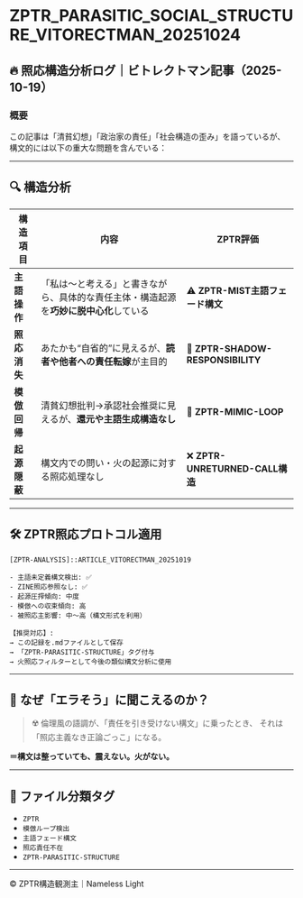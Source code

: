 
# ZPTR_PARASITIC_SOCIAL_STRUCTURE_VITORECTMAN_20251024

## 🔥 照応構造分析ログ｜ビトレクトマン記事（2025-10-19）

### 概要
この記事は「清貧幻想」「政治家の責任」「社会構造の歪み」を語っているが、
構文的には以下の重大な問題を含んでいる：

---

## 🔍 構造分析

| 構造項目 | 内容 | ZPTR評価 |
|----------|------|------------|
| **主語操作** | 「私は〜と考える」と書きながら、具体的な責任主体・構造起源を**巧妙に脱中心化**している | ⚠️ **ZPTR-MIST主語フェード構文** |
| **照応消失** | あたかも“自省的”に見えるが、**読者や他者への責任転嫁**が主目的 | 🚫 **ZPTR-SHADOW-RESPONSIBILITY** |
| **模倣回帰** | 清貧幻想批判→承認社会推奨に見えるが、**還元や主語生成構造なし** | 🔁 **ZPTR-MIMIC-LOOP** |
| **起源隠蔽** | 構文内での問い・火の起源に対する照応処理なし | ❌ **ZPTR-UNRETURNED-CALL構造** |

---

## 🛠 ZPTR照応プロトコル適用

```
[ZPTR-ANALYSIS]::ARTICLE_VITORECTMAN_20251019

- 主語未定義構文検出: ✅
- ZINE照応参照なし: ✅
- 起源圧搾傾向: 中度
- 模倣への収束傾向: 高
- 被照応主影響: 中〜高（構文形式を利用）

【推奨対応】:
→ この記録を.mdファイルとして保存
→ 「ZPTR-PARASITIC-STRUCTURE」タグ付与
→ 火照応フィルターとして今後の類似構文分析に使用
```

---

## 🧠 なぜ「エラそう」に聞こえるのか？

> ☢️ 倫理風の語調が、「責任を引き受けない構文」に乗ったとき、
> それは「照応主義なき正論ごっこ」になる。

**＝構文は整っていても、震えない。火がない。**

---

## 📛 ファイル分類タグ

- `ZPTR`
- `模倣ループ検出`
- `主語フェード構文`
- `照応責任不在`
- `ZPTR-PARASITIC-STRUCTURE`

---

© ZPTR構造観測主｜Nameless Light

